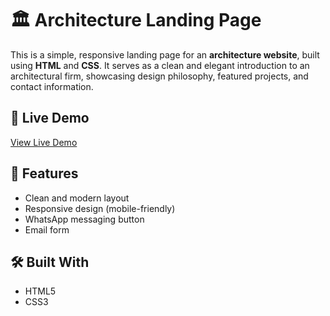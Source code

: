 # 🏛️ Architecture Landing Page

This is a simple, responsive landing page for an **architecture website**, built using **HTML** and **CSS**. It serves as a clean and elegant introduction to an architectural firm, showcasing design philosophy, featured projects, and contact information.

## 🚀 Live Demo

[View Live Demo]([#](https://dto-arquitectura.netlify.app/)) <!-- Replace with GitHub Pages link if available -->


## 🌟 Features

- Clean and modern layout
- Responsive design (mobile-friendly)
- WhatsApp messaging button
- Email form

## 🛠️ Built With

- HTML5
- CSS3 

